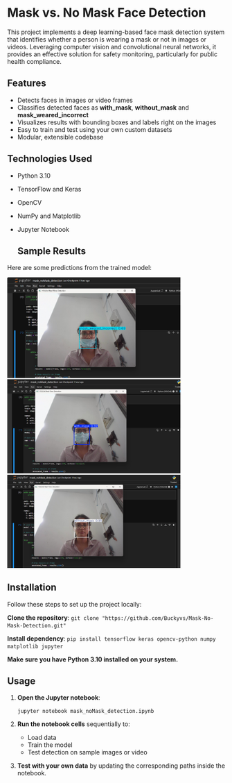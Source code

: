 # Mask vs. No Mask Face Detection

This project implements a deep learning-based face mask detection system that identifies whether a person is wearing a mask or not in images or videos. Leveraging computer vision and convolutional neural networks, it provides an effective solution for safety monitoring, particularly for public health compliance.

## Features

- Detects faces in images or video frames
- Classifies detected faces as **with_mask**, **without_mask** and **mask_weared_incorrect**
- Visualizes results with bounding boxes and labels right on the images
- Easy to train and test using your own custom datasets
- Modular, extensible codebase

## Technologies Used

- Python 3.10
- TensorFlow and Keras 
- OpenCV 
- NumPy and Matplotlib 
- Jupyter Notebook

  ## Sample Results

Here are some predictions from the trained model:

<img src="result_images/result1.png" alt="Prediction example 1" width="400"/>
<img src="result_images/result2.png" alt="Prediction example 2" width="400"/>
<img src="result_images/result3.png" alt="Prediction example 3" width="400"/>

## Installation

Follow these steps to set up the project locally:

**Clone the repository**:
    ```
    git clone "https://github.com/Buckyvs/Mask-No-Mask-Detection.git"
    ```

**Install dependency**:
    ```
    pip install tensorflow keras opencv-python numpy matplotlib jupyter
    ```

**Make sure you have Python 3.10 installed on your system.**

## Usage

1. **Open the Jupyter notebook**:

    ```
    jupyter notebook mask_noMask_detection.ipynb
    ```

2. **Run the notebook cells** sequentially to:
    - Load data
    - Train the model
    - Test detection on sample images or video

3. **Test with your own data** by updating the corresponding paths inside the notebook.




